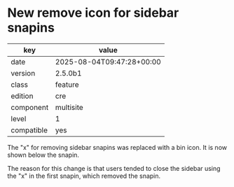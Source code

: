 [//]: # (werk v2)
# New remove icon for sidebar snapins

key        | value
---------- | ---
date       | 2025-08-04T09:47:28+00:00
version    | 2.5.0b1
class      | feature
edition    | cre
component  | multisite
level      | 1
compatible | yes

The "x" for removing sidebar snapins was replaced with a bin icon. It is now
shown below the snapin.

The reason for this change is that users tended to close the sidebar using the
"x" in the first snapin, which removed the snapin.
